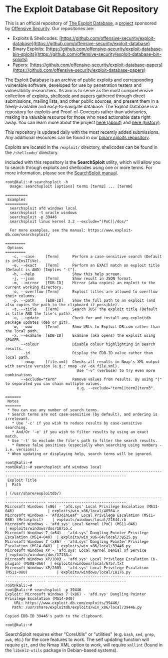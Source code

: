 # The Exploit Database Git Repository
This is an official repository of [The Exploit Database](http://www.exploit-db.com/), a [project](https://www.offensive-security.com/community-projects/) sponsored by [Offensive Security](https://www.offensive-security.com/).
Our repositories are:

  - Exploits & Shellcodes: [https://github.com/offensive-security/exploit-database](https://github.com/offensive-security/exploit-database)
  - Binary Exploits: [https://github.com/offensive-security/exploit-database-bin-sploits](https://github.com/offensive-security/exploit-database-bin-sploits)
  - Papers: [https://github.com/offensive-security/exploit-database-papers](https://github.com/offensive-security/exploit-database-papers)

The Exploit Database is an archive of public exploits and corresponding vulnerable software, developed for use by penetration testers and vulnerability researchers. Its aim is to serve as the most comprehensive collection of [exploits](https://www.exploit-db.com/browse/), [shellcode](https://www.exploit-db.com/shellcode/) and [papers](https://www.exploit-db.com/papers/) gathered through direct submissions, mailing lists, and other public sources, and present them in a freely-available and easy-to-navigate database. The Exploit Database is a repository for exploits and Proof-of-Concepts rather than advisories, making it a valuable resource for those who need actionable data right away.
You can learn more about the project [here (about)](https://www.exploit-db.com/about-exploit-db/) and [here (history)](https://www.exploit-db.com/history/).

This repository is updated daily with the most recently added submissions. Any additional resources can be found in our [binary sploits repository](https://github.com/offensive-security/exploit-database-bin-sploits).

Exploits are located in the `/exploit/` directory, shellcodes can be found in the `/shellcode/` directory.

Included with this repository is the **SearchSploit** utility, which will allow you to search through exploits and shellcodes using one or more terms.
For more information, please see the [SearchSploit manual](https://www.exploit-db.com/searchsploit/).

```
root@kali:~# searchsploit -h
  Usage: searchsploit [options] term1 [term2] ... [termN]

==========
 Examples
==========
  searchsploit afd windows local
  searchsploit -t oracle windows
  searchsploit -p 39446
  searchsploit linux kernel 3.2 --exclude="(PoC)|/dos/"

  For more examples, see the manual: https://www.exploit-db.com/searchsploit/

=========
 Options
=========
   -c, --case     [Term]      Perform a case-sensitive search (Default is inSEnsITiVe).
   -e, --exact    [Term]      Perform an EXACT match on exploit title (Default is AND) [Implies "-t"].
   -h, --help                 Show this help screen.
   -j, --json     [Term]      Show result in JSON format.
   -m, --mirror   [EDB-ID]    Mirror (aka copies) an exploit to the current working directory.
   -o, --overflow [Term]      Exploit titles are allowed to overflow their columns.
   -p, --path     [EDB-ID]    Show the full path to an exploit (and also copies the path to the clipboard if possible).
   -t, --title    [Term]      Search JUST the exploit title (Default is title AND the file's path).
   -u, --update               Check for and install any exploitdb package updates (deb or git).
   -w, --www      [Term]      Show URLs to Exploit-DB.com rather than the local path.
   -x, --examine  [EDB-ID]    Examine (aka opens) the exploit using $PAGER.
       --colour               Disable colour highlighting in search results.
       --id                   Display the EDB-ID value rather than local path.
       --nmap     [file.xml]  Checks all results in Nmap's XML output with service version (e.g.: nmap -sV -oX file.xml).
                                Use "-v" (verbose) to try even more combinations
       --exclude="term"       Remove values from results. By using "|" to separated you can chain multiple values.
                                e.g. --exclude="term1|term2|term3".

=======
 Notes
=======
 * You can use any number of search terms.
 * Search terms are not case-sensitive (by default), and ordering is irrelevant.
   * Use '-c' if you wish to reduce results by case-sensitive searching.
   * And/Or '-e' if you wish to filter results by using an exact match.
 * Use '-t' to exclude the file's path to filter the search results.
   * Remove false positives (especially when searching using numbers - i.e. versions).
 * When updating or displaying help, search terms will be ignored.

root@kali:~#
root@kali:~# searchsploit afd windows local
---------------------------------------------------------------------------------------- -----------------------------------
 Exploit Title                                                                          |  Path
                                                                                        | (/usr/share/exploitdb/)
---------------------------------------------------------------------------------------- -----------------------------------
Microsoft Windows (x86) - 'afd.sys' Local Privilege Escalation (MS11-046)               | exploits/win_x86/local/40564.c
Microsoft Windows - 'AfdJoinLeaf' Local Privilege Escalation (MS11-080) (Metasploit)    | exploits/windows/local/21844.rb
Microsoft Windows - 'afd.sys' Local Kernel (PoC) (MS11-046)                             | exploits/windows/dos/18755.c
Microsoft Windows 7 (x64) - 'afd.sys' Dangling Pointer Privilege Escalation (MS14-040)  | exploits/win_x86-64/local/39525.py
Microsoft Windows 7 (x86) - 'afd.sys' Dangling Pointer Privilege Escalation (MS14-040)  | exploits/win_x86/local/39446.py
Microsoft Windows XP - 'afd.sys' Local Kernel Denial of Service                         | exploits/windows/dos/17133.c
Microsoft Windows XP/2003 - 'afd.sys' Local Privilege Escalation (K-plugin) (MS08-066)  | exploits/windows/local/6757.txt
Microsoft Windows XP/2003 - 'afd.sys' Local Privilege Escalation (MS11-080)             | exploits/windows/local/18176.py
---------------------------------------------------------------------------------------- -----------------------------------
root@kali:~#
root@kali:~# searchsploit -p 39446
Exploit: Microsoft Windows 7 (x86) - 'afd.sys' Dangling Pointer Privilege Escalation (MS14-040)
    URL: https://www.exploit-db.com/exploits/39446/
   Path: /usr/share/exploitdb/exploits/win_x86/local/39446.py

Copied EDB-ID 39446's path to the clipboard.

root@kali:~#
```

SearchSploit requires either "CoreUtils" or "utilities" (e.g. `bash`, `sed`, `grep`, `awk`, etc.) for the core features to work. The self updating function will require `git`, and the Nmap XML option to work, will require `xmllint` (found in the `libxml2-utils` package in Debian-based systems).
